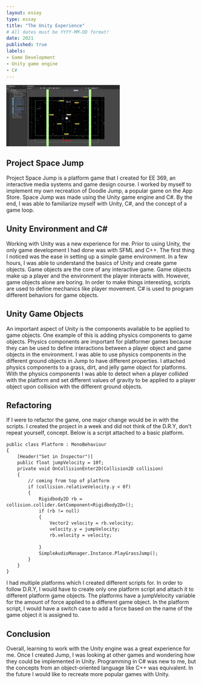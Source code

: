 ```yaml
---
layout: essay
type: essay
title: "The Unity Experience"
# All dates must be YYYY-MM-DD format!
date: 2021
published: true
labels:
- Game Development 
- Unity game engine
- C#
---
```


<img width="300px" class="rounded float-start pe-4" src="../img/spacejump/spacejumpscenecapture.png">

## Project Space Jump

Project Space Jump is a platform game that I created for EE 369, an interactive media systems and game design course. I worked by myself to implement my own recreation of Doodle Jump, a popular game on the App Store. Space Jump was made using the Unity game engine and C#. By the end, I was able to familiarize myself with Unity, C#, and the concept of a game loop.


## Unity Environment and C#

Working with Unity was a new experience for me. Prior to using Unity, the only game development I had done was with SFML and C++. The first thing I noticed was the ease in setting up a simple game environment. In a few hours, I was able to understand the basics of Unity and create game objects. Game objects are the core of any interactive game. Game objects make up a player and the environment the player interacts with. However, game objects alone are boring. In order to make things interesting, scripts are used to define mechanics like player movement. C# is used to program different behaviors for game objects.


## Unity Game Objects
An important aspect of Unity is the components available to be applied to game objects. One example of this is adding physics components to game objects. Physics components are important for platformer games because they can be used to define interactions between a player object and game objects in the environment. I was able to use physics components in the different ground objects in Jump to have different properties. I attached physics components to a grass, dirt, and jelly game object for platforms. With the physics components I was able to detect when a player collided with the platform and set different values of gravity to be applied to a player object upon collision with the different ground objects.


## Refactoring 
If I were to refactor the game, one major change would be in with the scripts. I created the project in a week and did not think of the D.R.Y, don’t repeat yourself, concept. Below is a script attached to a basic platform.

```
public class Platform : MonoBehaviour
{
    [Header("Set in Inspector")]
    public float jumpVelocity = 10f;
    private void OnCollisionEnter2D(Collision2D collision)
    {
        // coming from top of platform
        if (collision.relativeVelocity.y < 0f) 
        {
            Rigidbody2D rb = collision.collider.GetComponent<Rigidbody2D>();
            if (rb != null)
            {
                Vector2 velocity = rb.velocity;
                velocity.y = jumpVelocity;
                rb.velocity = velocity;

            }
            SimpleAudioManager.Instance.PlayGrassJump();
        }   
    }
}
```
I had multiple platforms which I created different scripts for. In order to follow D.R.Y, I would have to create only one platform script and attach it to different platform game objects. The platforms have a jumpVelocity variable for the amount of force applied to a different game object. In the platform script, I would have a switch case to add a force based on the name of the game object it is assigned to.

## Conclusion

Overall, learning to work with the Unity engine was a great experience for me. Once I created Jump, I was looking at other games and wondering how they could be implemented in Unity. Programming in C# was new to me, but the concepts from an object-oriented language like C++ was equivalent. In the future I would like to recreate more popular games with Unity. 